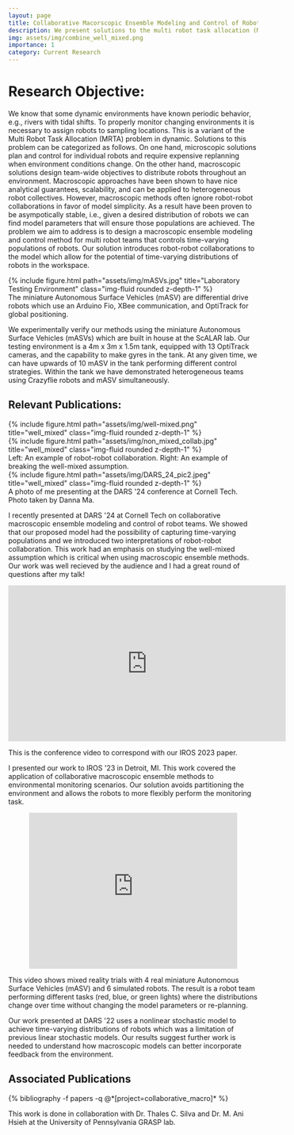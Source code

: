 ```yaml
---
layout: page
title: Collaborative Macorscopic Ensemble Modeling and Control of Robot Teams
description: We present solutions to the multi robot task allocation (MRTA) problem by controlling robot-robot collaborations to inform time-varying team-wide objectives at the macrosocpic level. 
img: assets/img/combine_well_mixed.png
importance: 1
category: Current Research
---
```


# Research Objective:
We know that some dynamic environments have known periodic behavior, e.g., rivers with tidal shifts.
To properly monitor changing environments it is necessary to assign robots to sampling locations.
This is a variant of the Multi Robot Task Allocation (MRTA) problem in dynamic.
Solutions to this problem can be categorized as follows.
On one hand, microscopic solutions plan and control for individual robots and require expensive replanning when environment conditions change.
On the other hand, macroscopic solutions design team-wide objectives to distribute robots throughout an environment.
Macroscopic approaches have been shown to have nice analytical guarantees, scalability, and can be applied to heterogeneous robot collectives.
However, macroscopic methods often ignore robot-robot collaborations in favor of model simplicity.
As a result have been proven to be asympotically stable, i.e., given a desired distribution of robots we can find model parameters that will ensure those populations are achieved.
The problem we aim to address is to design a macroscopic ensemble modeling and control method for multi robot teams that controls time-varying populations of robots.
Our solution introduces robot-robot collaborations to the model which allow for the potential of time-varying distributions of robots in the workspace. 

<div class="row justify-content-sm-center">
    <div class="col-sm-8 mt-3 mt-md-0">
        {% include figure.html path="assets/img/mASVs.jpg" title="Laboratory Testing Environment" class="img-fluid rounded z-depth-1" %}
    </div>
</div>
<div class="caption">
The miniature Autonomous Surface Vehicles (mASV) are differential drive robots which use an Arduino Fio, XBee communication, and OptiTrack for global positioning. 
</div>

We experimentally verify our methods using the miniature Autonomous Surface Vehicles (mASVs) which are built in house at the ScALAR lab. Our testing environment is a 4m x 3m x 1.5m tank, equipped with 13 OptiTrack cameras, and the capability to make gyres in the tank. At any given time, we can have upwards of 10 mASV in the tank performing different control strategies. Within the tank we have demonstrated heterogeneous teams using Crazyflie robots and mASV simultaneously.


## Relevant Publications:
<div class="row justify-content-sm-center">
    <div class="col-sm-6 mt-3 mt-md-0">
        {% include figure.html path="assets/img/well-mixed.png" title="well_mixed" class="img-fluid rounded z-depth-1" %}
    </div>
       <div class="col-sm-6 mt-3 mt-md-0">
        {% include figure.html path="assets/img/non_mixed_collab.jpg" title="well_mixed" class="img-fluid rounded z-depth-1" %}
    </div>
</div>
<div class="caption">
 Left: An example of robot-robot collaboration. Right: An example of breaking the well-mixed assumption.
</div>

<div class="row justify-content-sm-center">
       <div class="col-sm-8 mt-3 mt-md-0">
        {% include figure.html path="assets/img/DARS_24_pic2.jpeg" title="well_mixed" class="img-fluid rounded z-depth-1" %}
    </div>
</div>
<div class="caption">
 A photo of me presenting at the DARS '24 conference at Cornell Tech. Photo taken by Danna Ma. 
</div>

I recently presented at DARS '24 at Cornell Tech on collaborative macroscopic ensemble modeling and control of robot teams. We showed that our proposed model had the possibility of capturing time-varying populations and we introduced two interpretations of robot-robot collaboration. This work had an emphasis on studying the well-mixed assumption which is critical when using macroscopic ensemble methods. Our work was well recieved by the audience and I had a great round of questions after my talk!

<p align="center">
<iframe width="560" height="315" src="https://www.youtube.com/embed/Tm8C4HIm440?si=KDC9k_nS4nYtefmX" title="YouTube video player" frameborder="0" allow="accelerometer; autoplay; clipboard-write; encrypted-media; gyroscope; picture-in-picture; web-share" referrerpolicy="strict-origin-when-cross-origin" allowfullscreen></iframe>
</p>

<div class="caption">
This is the conference video to correspond with our IROS 2023 paper. 
</div>



I presented our work to IROS '23 in Detroit, MI. This work covered the application of collaborative macroscopic ensemble methods to environmental monitoring scenarios. Our solution avoids partitioning the environment and allows the robots to more flexibly perform the monitoring task.

<p align="center">
<iframe width="420" height="315" src="https://www.youtube.com/embed/X0QHgYM1s-g" frameborder="0" title="YouTube video player" frameborder="0" allow="accelerometer; autoplay; clipboard-write; encrypted-media; gyroscope; picture-in-picture" allowfullscreen> </iframe>
</p>

<div class="caption">
This video shows mixed reality trials with 4 real miniature Autonomous Surface Vehicles (mASV) and 6 simulated robots. The result is a robot team performing different tasks (red, blue, or green lights) where the distributions change over time without changing the model parameters or re-planning. 
</div>

Our work presented at DARS '22 uses a nonlinear stochastic model to achieve time-varying distributions of robots which was a limitation of previous linear stochastic models. Our results suggest further work is needed to understand how macroscopic models can better incorporate feedback from the environment.  



<div class="publications">
<h2>Associated Publications </h2>
     {% bibliography -f papers -q @*[project=collaborative_macro]* %}
</div>

This work is done in collaboration with Dr. Thales C. Silva and Dr. M. Ani Hsieh at the University of Pennsylvania GRASP lab. 